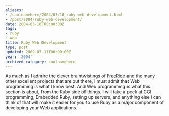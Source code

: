 ```yaml
---
aliases:
- /coolnamehere/2004/03/10_ruby-web-development.html
- /post/2004/ruby-web-development/
date: 2004-03-10T00:00:00Z
tags:
- ruby
- web
title: Ruby Web Development
type: post
updated: 2009-07-11T00:00:00Z
year: '2004'
archived_category: coolnamehere
---
```

<!-- TEASER_END -->
As much as I admire the clever braintwistings of <a href="http://www.freeride.rubyforge.org/">FreeRide</a> and the many other excellent projects that are 
out there, I must admit that Web programming is what I know best. And Web 
programming is what this section is about, from the Ruby side of things. I
will take a peek at CGI programming, Embedded Ruby, setting up servers, and 
anything else I can think of that will make it easier for you to use Ruby as
a major component of developing your Web applications.


